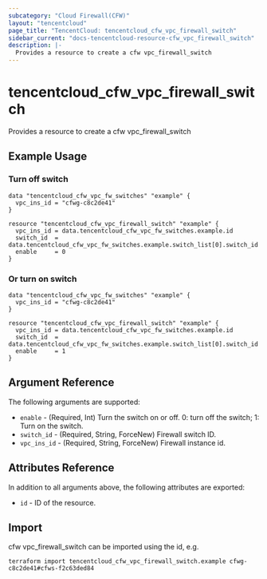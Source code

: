 ```yaml
---
subcategory: "Cloud Firewall(CFW)"
layout: "tencentcloud"
page_title: "TencentCloud: tencentcloud_cfw_vpc_firewall_switch"
sidebar_current: "docs-tencentcloud-resource-cfw_vpc_firewall_switch"
description: |-
  Provides a resource to create a cfw vpc_firewall_switch
---
```


# tencentcloud_cfw_vpc_firewall_switch

Provides a resource to create a cfw vpc_firewall_switch

## Example Usage

### Turn off switch

```hcl
data "tencentcloud_cfw_vpc_fw_switches" "example" {
  vpc_ins_id = "cfwg-c8c2de41"
}

resource "tencentcloud_cfw_vpc_firewall_switch" "example" {
  vpc_ins_id = data.tencentcloud_cfw_vpc_fw_switches.example.id
  switch_id  = data.tencentcloud_cfw_vpc_fw_switches.example.switch_list[0].switch_id
  enable     = 0
}
```

### Or turn on switch

```hcl
data "tencentcloud_cfw_vpc_fw_switches" "example" {
  vpc_ins_id = "cfwg-c8c2de41"
}

resource "tencentcloud_cfw_vpc_firewall_switch" "example" {
  vpc_ins_id = data.tencentcloud_cfw_vpc_fw_switches.example.id
  switch_id  = data.tencentcloud_cfw_vpc_fw_switches.example.switch_list[0].switch_id
  enable     = 1
}
```

## Argument Reference

The following arguments are supported:

* `enable` - (Required, Int) Turn the switch on or off. 0: turn off the switch; 1: Turn on the switch.
* `switch_id` - (Required, String, ForceNew) Firewall switch ID.
* `vpc_ins_id` - (Required, String, ForceNew) Firewall instance id.

## Attributes Reference

In addition to all arguments above, the following attributes are exported:

* `id` - ID of the resource.




## Import

cfw vpc_firewall_switch can be imported using the id, e.g.

```
terraform import tencentcloud_cfw_vpc_firewall_switch.example cfwg-c8c2de41#cfws-f2c63ded84
```

